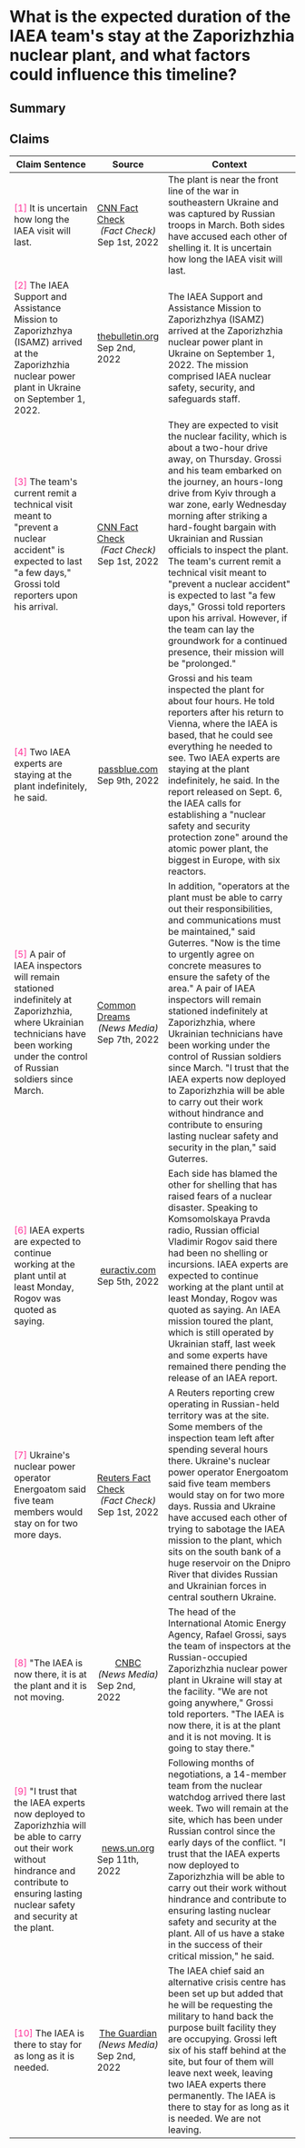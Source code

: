 # What is the expected duration of the IAEA team's stay at the Zaporizhzhia nuclear plant, and what factors could influence this timeline?

## Summary
<DetailSlider>
<template v-slot:less-detailed>
The IAEA team's initial visit to the Zaporizhzhia nuclear plant is expected to last "a few days," with the purpose of preventing a nuclear accident, but two IAEA experts will remain at the plant indefinitely <font color=#FF3399>[<a href="#3">3</a>, <a href="#4">4</a>]</font>. The duration of the team's stay could be extended if they can establish a "nuclear safety and security protection zone" and ensure that plant operators can carry out their responsibilities and maintain communication, as well as work without hindrance under the control of Russian soldiers <font color=#FF3399>[<a href="#4">4</a>, <a href="#5">5</a>]</font>.
</template>
<template v-slot:summary>
The IAEA team's stay at the Zaporizhzhia nuclear plant was initially expected to last "a few days," with the aim to prevent a nuclear accident <font color=#FF3399>[<a href="#3">3</a>]</font>. This mission was extended when two IAEA experts remained at the plant indefinitely after the initial visit <font color=#FF3399>[<a href="#4">4</a>]</font>. The length of their stay could be influenced by their ability to establish a "nuclear safety and security protection zone" around the plant, as recommended by the IAEA <font color=#FF3399>[<a href="#4">4</a>]</font>. The team's work and the duration of their stay may also be affected by whether they can carry out their responsibilities without hindrance and maintain communication, as stressed by Guterres <font color=#FF3399>[<a href="#5">5</a>]</font>.
</template>
<template v-slot:more-detailed>
The IAEA Support and Assistance Mission to Zaporizhzhia arrived at the Zaporizhzhia nuclear power plant in Ukraine on September 1, 2022, with the main objective to prevent a nuclear accident <font color=#FF3399>[<a href="#2">2</a>, <a href="#3">3</a>]</font>. The duration of their stay is largely uncertain; however, the IAEA Director General, Rafael Grossi, initially stated that the technical visit was expected to last "a few days" <font color=#FF3399>[<a href="#3">3</a>]</font>. Subsequently, Grossi stated that two IAEA experts will remain at the plant indefinitely <font color=#FF3399>[<a href="#4">4</a>]</font>. This suggests that while the initial mission was short-term, there has been a shift towards establishing a continued presence at the site <font color=#FF3399>[<a href="#4">4</a>, <a href="#8">8</a>]</font>.<br/><br/>The duration of the IAEA team's stay could be influenced by several factors. One key factor is the need to establish a "nuclear safety and security protection zone" around the power plant <font color=#FF3399>[<a href="#4">4</a>]</font>. The UN Secretary-General, Antonio Guterres, highlighted the need for plant operators to carry out their responsibilities and maintain communications, and for the IAEA experts to work without hindrance <font color=#FF3399>[<a href="#5">5</a>]</font>. Another influencing factor is the ongoing conflict and accusations of sabotage from both Russia and Ukraine <font color=#FF3399>[<a href="#7">7</a>]</font>. Furthermore, the IAEA chief is also requesting the military to hand back the occupied crisis center, suggesting that the situation on the ground will likely impact the timeline of the IAEA's mission <font color=#FF3399>[<a href="#10">10</a>]</font>.
</template>
</DetailSlider>

## Claims
| Claim Sentence | Source | Context |
|---|---|---|
|<font id="1" color=#FF3399>[1]</font> It is uncertain how long the IAEA visit will last.|<div style="display: flex; justify-content: center; align-items: center; flex-direction: column;"><a href="https://www.allsides.com/news-source/facts-first-cnn-media-bias" target="_blank"><BiasChart bias="Left" /></a><div><a href="https://www.cnn.com/europe/live-news/russia-ukraine-war-news-09-01-22/h_14c38fcbf23fc08839d2376030e3bf09" target="_blank">CNN Fact Check</a></div><div>*(Fact Check)*</div><div>Sep 1st, 2022</div></div>| The plant is near the front line of the war in southeastern Ukraine and was captured by Russian troops in March. Both sides have accused each other of shelling it. It is uncertain how long the IAEA visit will last.|
|<font id="2" color=#FF3399>[2]</font> The IAEA Support and Assistance Mission to Zaporizhzhya (ISAMZ) arrived at the Zaporizhzhia nuclear power plant in Ukraine on September 1, 2022.|<div style="display: flex; justify-content: center; align-items: center; flex-direction: column;"><a href="" target="_blank"><BiasChart bias="N/A" /></a><div><a href="https://thebulletin.org/2022/09/iaea-arrives-at-the-zaporizhzhia-nuclear-power-plant-for-its-riskiest-mission-in-history/" target="_blank">thebulletin.org</a></div><div></div><div>Sep 2nd, 2022</div></div>| The IAEA Support and Assistance Mission to Zaporizhzhya (ISAMZ) arrived at the Zaporizhzhia nuclear power plant in Ukraine on September 1, 2022. The mission comprised IAEA nuclear safety, security, and safeguards staff.|
|<font id="3" color=#FF3399>[3]</font> The team's current remit a technical visit meant to "prevent a nuclear accident" is expected to last "a few days," Grossi told reporters upon his arrival.|<div style="display: flex; justify-content: center; align-items: center; flex-direction: column;"><a href="https://www.allsides.com/news-source/facts-first-cnn-media-bias" target="_blank"><BiasChart bias="Left" /></a><div><a href="https://www.cnn.com/europe/live-news/russia-ukraine-war-news-09-01-22/h_fc32afbced04fedc49f3a34aae4aabfd" target="_blank">CNN Fact Check</a></div><div>*(Fact Check)*</div><div>Sep 1st, 2022</div></div>| They are expected to visit the nuclear facility, which is about a two-hour drive away, on Thursday. Grossi and his team embarked on the journey, an hours-long drive from Kyiv through a war zone, early Wednesday morning after striking a hard-fought bargain with Ukrainian and Russian officials to inspect the plant. The team's current remit a technical visit meant to "prevent a nuclear accident" is expected to last "a few days," Grossi told reporters upon his arrival. However, if the team can lay the groundwork for a continued presence, their mission will be "prolonged."|
|<font id="4" color=#FF3399>[4]</font> Two IAEA experts are staying at the plant indefinitely, he said.|<div style="display: flex; justify-content: center; align-items: center; flex-direction: column;"><a href="" target="_blank"><BiasChart bias="N/A" /></a><div><a href="https://www.passblue.com/2022/09/09/un-watchdog-board-is-expected-to-criticize-russia-for-its-actions-at-the-ukraine-nuke-plant/" target="_blank">passblue.com</a></div><div></div><div>Sep 9th, 2022</div></div>| Grossi and his team inspected the plant for about four hours. He told reporters after his return to Vienna, where the IAEA is based, that he could see everything he needed to see. Two IAEA experts are staying at the plant indefinitely, he said. In the report released on Sept. 6, the IAEA calls for establishing a "nuclear safety and security protection zone" around the atomic power plant, the biggest in Europe, with six reactors.|
|<font id="5" color=#FF3399>[5]</font> A pair of IAEA inspectors will remain stationed indefinitely at Zaporizhzhia, where Ukrainian technicians have been working under the control of Russian soldiers since March.|<div style="display: flex; justify-content: center; align-items: center; flex-direction: column;"><a href="https://www.allsides.com/news-source/common-dreams-media-bias" target="_blank"><BiasChart bias="Left" /></a><div><a href="https://www.commondreams.org/news/2022/09/07/playing-fire-iaea-issues-urgent-warning-after-visit-ukraine-nuclear-plant" target="_blank">Common Dreams</a></div><div>*(News Media)*</div><div>Sep 7th, 2022</div></div>| In addition, "operators at the plant must be able to carry out their responsibilities, and communications must be maintained," said Guterres. "Now is the time to urgently agree on concrete measures to ensure the safety of the area." A pair of IAEA inspectors will remain stationed indefinitely at Zaporizhzhia, where Ukrainian technicians have been working under the control of Russian soldiers since March. "I trust that the IAEA experts now deployed to Zaporizhzhia will be able to carry out their work without hindrance and contribute to ensuring lasting nuclear safety and security in the plan," said Guterres.|
|<font id="6" color=#FF3399>[6]</font> IAEA experts are expected to continue working at the plant until at least Monday, Rogov was quoted as saying.|<div style="display: flex; justify-content: center; align-items: center; flex-direction: column;"><a href="" target="_blank"><BiasChart bias="N/A" /></a><div><a href="https://www.euractiv.com/section/global-europe/news/ukraines-zelenskyy-warns-of-hard-winter-reports-war-progress/" target="_blank">euractiv.com</a></div><div></div><div>Sep 5th, 2022</div></div>| Each side has blamed the other for shelling that has raised fears of a nuclear disaster. Speaking to Komsomolskaya Pravda radio, Russian official Vladimir Rogov said there had been no shelling or incursions. IAEA experts are expected to continue working at the plant until at least Monday, Rogov was quoted as saying. An IAEA mission toured the plant, which is still operated by Ukrainian staff, last week and some experts have remained there pending the release of an IAEA report.|
|<font id="7" color=#FF3399>[7]</font> Ukraine's nuclear power operator Energoatom said five team members would stay on for two more days.|<div style="display: flex; justify-content: center; align-items: center; flex-direction: column;"><a href="https://www.allsides.com/news-source/reuters-fact-check-media-bias" target="_blank"><BiasChart bias="Center" /></a><div><a href="https://www.reuters.com/world/europe/un-team-inspect-ukrainian-nuclear-plant-mission-avert-disaster-2022-09-01/" target="_blank">Reuters Fact Check</a></div><div>*(Fact Check)*</div><div>Sep 1st, 2022</div></div>| A Reuters reporting crew operating in Russian-held territory was at the site. Some members of the inspection team left after spending several hours there. Ukraine's nuclear power operator Energoatom said five team members would stay on for two more days. Russia and Ukraine have accused each other of trying to sabotage the IAEA mission to the plant, which sits on the south bank of a huge reservoir on the Dnipro River that divides Russian and Ukrainian forces in central southern Ukraine.|
|<font id="8" color=#FF3399>[8]</font> "The IAEA is now there, it is at the plant and it is not moving.|<div style="display: flex; justify-content: center; align-items: center; flex-direction: column;"><a href="https://www.allsides.com/news-source/cnbc" target="_blank"><BiasChart bias="Center" /></a><div><a href="https://www.cnbc.com/2022/09/02/russia-ukraine-live-updates.html" target="_blank">CNBC</a></div><div>*(News Media)*</div><div>Sep 2nd, 2022</div></div>| The head of the International Atomic Energy Agency, Rafael Grossi, says the team of inspectors at the Russian-occupied Zaporizhzhia nuclear power plant in Ukraine will stay at the facility. "We are not going anywhere," Grossi told reporters. "The IAEA is now there, it is at the plant and it is not moving. It is going to stay there."|
|<font id="9" color=#FF3399>[9]</font> "I trust that the IAEA experts now deployed to Zaporizhzhia will be able to carry out their work without hindrance and contribute to ensuring lasting nuclear safety and security at the plant.|<div style="display: flex; justify-content: center; align-items: center; flex-direction: column;"><a href="" target="_blank"><BiasChart bias="N/A" /></a><div><a href="https://news.un.org/en/story/2022/09/1126131" target="_blank">news.un.org</a></div><div></div><div>Sep 11th, 2022</div></div>| Following months of negotiations, a 14-member team from the nuclear watchdog arrived there last week. Two will remain at the site, which has been under Russian control since the early days of the conflict. "I trust that the IAEA experts now deployed to Zaporizhzhia will be able to carry out their work without hindrance and contribute to ensuring lasting nuclear safety and security at the plant. All of us have a stake in the success of their critical mission," he said.|
|<font id="10" color=#FF3399>[10]</font> The IAEA is there to stay for as long as it is needed.|<div style="display: flex; justify-content: center; align-items: center; flex-direction: column;"><a href="https://www.allsides.com/news-source/guardian" target="_blank"><BiasChart bias="Lean Left" /></a><div><a href="https://www.theguardian.com/world/2022/sep/02/ukraine-zaporizhzhia-power-plant-physical-integrity-violated-un-nuclear-chief-says" target="_blank">The Guardian</a></div><div>*(News Media)*</div><div>Sep 2nd, 2022</div></div>| The IAEA chief said an alternative crisis centre has been set up but added that he will be requesting the military to hand back the purpose built facility they are occupying. Grossi left six of his staff behind at the site, but four of them will leave next week, leaving two IAEA experts there permanently. The IAEA is there to stay for as long as it is needed. We are not leaving.|
